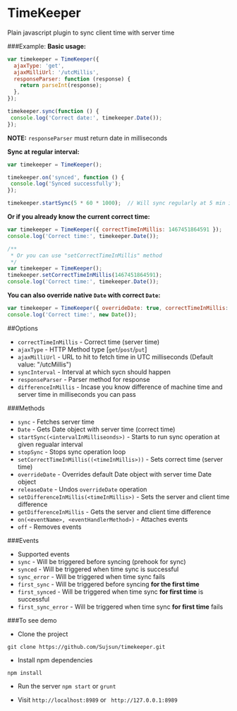 # TimeKeeper
Plain javascript plugin to sync client time with server time

###Example:
**Basic usage:**
```javascript
var timekeeper = TimeKeeper({
  ajaxType: 'get',
  ajaxMilliUrl: '/utcMillis',
  responseParser: function (response) {
    return parseInt(response);
  },
});

timekeeper.sync(function () {
 console.log('Correct date:', timekeeper.Date());
});
```
**NOTE:** `responseParser` must return date in milliseconds

**Sync at regular interval:**
```javascript
var timekeeper = TimeKeeper();

timekeeper.on('synced', function () {
 console.log('Synced successfully');
});

timekeeper.startSync(5 * 60 * 1000);  // Will sync regularly at 5 min interval
```

**Or if you already know the current correct time:**
```javascript
var timekeeper = TimeKeeper({ correctTimeInMillis: 1467451864591 });
console.log('Correct time:', timekeeper.Date());

/**
 * Or you can use "setCorrectTimeInMillis" method
 */
var timekeeper = TimeKeeper();
timekeeper.setCorrectTimeInMillis(1467451864591);
console.log('Correct time:', timekeeper.Date());
```

**You can also override native `Date` with correct `Date`:**
```javascript
var timekeeper = TimeKeeper({ overrideDate: true, correctTimeInMillis: 1467451864591 });
console.log('Correct time:', new Date());
```

##Options
- `correctTimeInMillis` - Correct time (server time)
- `ajaxType` - HTTP Method type [`get`/`post`/`put`]
- `ajaxMilliUrl` - URL to hit to fetch time in UTC milliseconds (Default value: "/utcMillis")
- `syncInterval` - Interval at which sycn should happen
- `responseParser` - Parser method for response
- `differenceInMillis` - Incase you know difference of machine time and server time in milliseconds you can pass

###Methods
- `sync` - Fetches server time
- `Date` - Gets Date object with server time (correct time)
- `startSync(<intervalInMilliseonds>)` - Starts to run sync operation at given regualar interval
- `stopSync` - Stops sync operation loop
- `setCorrectTimeInMillis((<timeInMillis>))` - Sets correct time (server time)
- `overrideDate` - Overrides default Date object with server time Date object
- `releaseDate` - Undos `overrideDate` operation
- `setDifferenceInMillis(<timeInMillis>)` - Sets the server and client time difference
- `getDifferenceInMillis` - Gets the server and client time difference
- `on(<eventName>, <eventHandlerMethod>)` - Attaches events
- `off` - Removes events

###Events
- Supported events
 - `sync` - Will be triggered before syncing (prehook for sync)
 - `synced` - Will be triggered when time sync is successful
 - `sync_error` - Will be triggered when time sync fails
 - `first_sync` - Will be triggered before syncing **for the first time**
 - `first_synced` - Will be triggered when time sync **for first time** is successful
 - `first_sync_error` - Will be triggered when time sync **for first time** fails


###To see demo
- Clone the project
```
git clone https://github.com/Sujsun/timekeeper.git
```

- Install npm dependencies
```
npm install 
```

- Run the server
`npm start` or `grunt`

- Visit
`http://localhost:8989` or ` http://127.0.0.1:8989`
